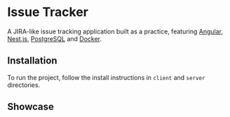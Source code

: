# Issue Tracker

A JIRA-like issue tracking application built as a practice, featuring [Angular](https://angular.io/), [Nest.js](https://nestjs.com/), [PostgreSQL](https://www.postgresql.org/) and [Docker](https://www.docker.com/). 

## Installation

To run the project, follow the install instructions in `client` and `server` directories.

## Showcase

